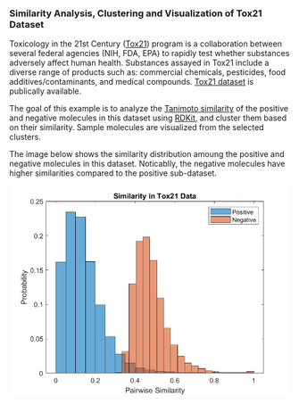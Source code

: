 ### Similarity Analysis, Clustering and Visualization of Tox21 Dataset 

Toxicology in the 21st Century ([Tox21](https://ntp.niehs.nih.gov/whatwestudy/tox21/index.html)) program is a collaboration between several federal agencies (NIH, FDA, EPA) to rapidly test whether substances adversely affect human health. Substances assayed in Tox21 include a diverse range of products such as: commercial chemicals, pesticides, food additives/contaminants, and medical compounds. [Tox21 dataset](https://tripod.nih.gov//tox21/pubdata/) is publically available. 

The goal of this example is to analyze the [Tanimoto similarity](https://www.rdkit.org/docs/GettingStartedInPython.html) of the positive and negative molecules in this dataset using [RDKit](https://www.rdkit.org/), and cluster them based on their similarity. Sample molecules are visualized from the selected clusters.  

The image below shows the similarity distribution amoung the positive and negative molecules in this dataset. Noticablly, the negative molecules have higher similarities compared to the positive sub-dataset.      


<p align="center">
  <img src="https://github.com/hjooya/Chemical-ML-and-DL/blob/main/Similarity_Analysis_and_Clustering/Tox21_Similarity_Distribution.jpg" />
</p>

